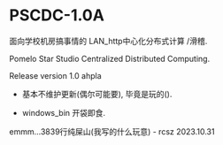 # PSCDC-1.0A
面向学校机房搞事情的 LAN_http中心化分布式计算 /滑稽.

Pomelo Star Studio Centralized Distributed Computing.

Release version 1.0 ahpla

- 基本不维护更新(偶尔可能要), 毕竟是玩的().

- windows_bin 开袋即食.

emmm...3839行纯屎山(我写的什么玩意) - rcsz 2023.10.31
